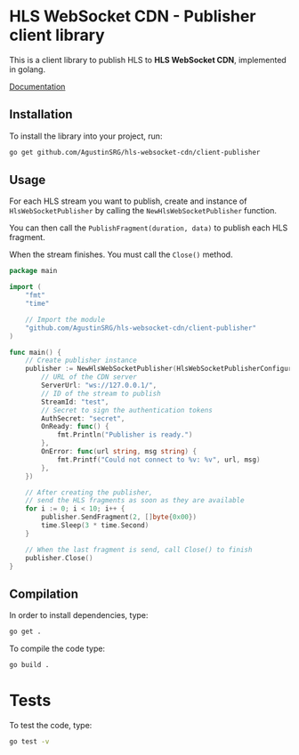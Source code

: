 # HLS WebSocket CDN - Publisher client library

This is a client library to publish HLS to **HLS WebSocket CDN**, implemented in golang.

[Documentation](https://pkg.go.dev/github.com/AgustinSRG/hls-websocket-cdn/client-publisher)

## Installation

To install the library into your project, run:

```sh
go get github.com/AgustinSRG/hls-websocket-cdn/client-publisher
```

## Usage

For each HLS stream you want to publish, create and instance of `HlsWebSocketPublisher` by calling the `NewHlsWebSocketPublisher` function.

You can then call the `PublishFragment(duration, data)` to publish each HLS fragment.

When the stream finishes. You must call the `Close()` method.

```go
package main

import (
    "fmt"
	"time"

    // Import the module
    "github.com/AgustinSRG/hls-websocket-cdn/client-publisher"
)

func main() {
    // Create publisher instance
	publisher := NewHlsWebSocketPublisher(HlsWebSocketPublisherConfiguration{
		// URL of the CDN server
		ServerUrl: "ws://127.0.0.1/",
		// ID of the stream to publish
		StreamId: "test",
		// Secret to sign the authentication tokens
		AuthSecret: "secret",
		OnReady: func() {
			fmt.Println("Publisher is ready.")
		},
		OnError: func(url string, msg string) {
			fmt.Printf("Could not connect to %v: %v", url, msg)
		},
	})

	// After creating the publisher,
	// send the HLS fragments as soon as they are available
	for i := 0; i < 10; i++ {
		publisher.SendFragment(2, []byte{0x00})
		time.Sleep(3 * time.Second)
	}

	// When the last fragment is send, call Close() to finish
	publisher.Close()
}

```

## Compilation

In order to install dependencies, type:

```sh
go get .
```

To compile the code type:

```sh
go build .
```

# Tests

To test the code, type:

```sh
go test -v
```
